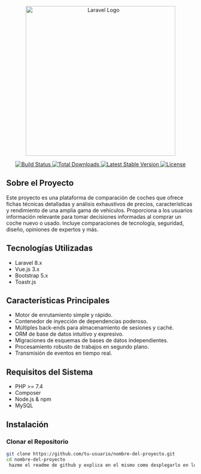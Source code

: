 <p align="center">
    <a href="https://laravel.com" target="_blank">
        <img src="https://raw.githubusercontent.com/laravel/art/master/logo-lockup/5%20SVG/2%20CMYK/1%20Full%20Color/laravel-logolockup-cmyk-red.svg" width="400" alt="Laravel Logo">
    </a>
</p>

<p align="center">
    <a href="https://github.com/laravel/framework/actions">
        <img src="https://github.com/laravel/framework/workflows/tests/badge.svg" alt="Build Status">
    </a>
    <a href="https://packagist.org/packages/laravel/framework">
        <img src="https://img.shields.io/packagist/dt/laravel/framework" alt="Total Downloads">
    </a>
    <a href="https://packagist.org/packages/laravel/framework">
        <img src="https://img.shields.io/packagist/v/laravel/framework" alt="Latest Stable Version">
    </a>
    <a href="https://packagist.org/packages/laravel/framework">
        <img src="https://img.shields.io/packagist/l/laravel/framework" alt="License">
    </a>
</p>

## Sobre el Proyecto

Este proyecto es una plataforma de comparación de coches que ofrece fichas técnicas detalladas y análisis exhaustivos de precios, características y rendimiento de una amplia gama de vehículos. Proporciona a los usuarios información relevante para tomar decisiones informadas al comprar un coche nuevo o usado. Incluye comparaciones de tecnología, seguridad, diseño, opiniones de expertos y más.

## Tecnologías Utilizadas

- Laravel 8.x
- Vue.js 3.x
- Bootstrap 5.x
- Toastr.js

## Características Principales

- Motor de enrutamiento simple y rápido.
- Contenedor de inyección de dependencias poderoso.
- Múltiples back-ends para almacenamiento de sesiones y caché.
- ORM de base de datos intuitivo y expresivo.
- Migraciones de esquemas de bases de datos independientes.
- Procesamiento robusto de trabajos en segundo plano.
- Transmisión de eventos en tiempo real.

## Requisitos del Sistema

- PHP >= 7.4
- Composer
- Node.js & npm
- MySQL

## Instalación

### Clonar el Repositorio

```bash
git clone https://github.com/tu-usuario/nombre-del-proyecto.git
cd nombre-del-proyecto
 hazme el readme de github y explica en el mismo como desplegarlo en local 
